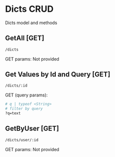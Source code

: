 # Dicts CRUD

Dicts model and methods

## GetAll [GET]

```bash
/dicts
```

GET params: Not provided

## Get Values by Id and Query [GET]

```bash
/dicts/:id
```

GET (query params):

```bash
# q | typeof <String>
# filter by query
?q=text
```

## GetByUser [GET]

```bash
/dicts/user/:id
```

GET params: Not provided
